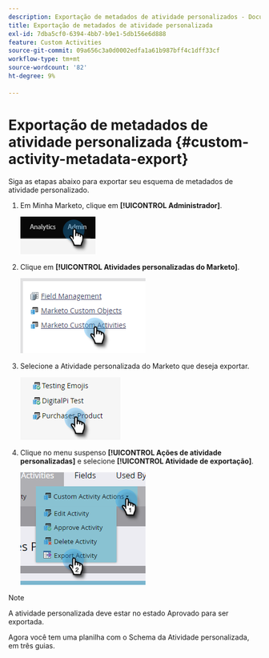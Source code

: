```yaml
---
description: Exportação de metadados de atividade personalizados - Documentação do Marketo - Documentação do produto
title: Exportação de metadados de atividade personalizada
exl-id: 7dba5cf0-6394-4bb7-b9e1-5db156e6d888
feature: Custom Activities
source-git-commit: 09a656c3a0d0002edfa1a61b987bff4c1dff33cf
workflow-type: tm+mt
source-wordcount: '82'
ht-degree: 9%

---
```


# Exportação de metadados de atividade personalizada {#custom-activity-metadata-export}

Siga as etapas abaixo para exportar seu esquema de metadados de atividade personalizado.

1. Em Minha Marketo, clique em **[!UICONTROL Administrador]**.

   ![](assets/custom-activity-metadata-export-1.png)

1. Clique em **[!UICONTROL Atividades personalizadas do Marketo]**.

   ![](assets/custom-activity-metadata-export-2.png)

1. Selecione a Atividade personalizada do Marketo que deseja exportar.

   ![](assets/custom-activity-metadata-export-3.png)

1. Clique no menu suspenso **[!UICONTROL Ações de atividade personalizadas]** e selecione **[!UICONTROL Atividade de exportação]**.

   ![](assets/custom-activity-metadata-export-4.png)

>[!NOTE]
>
>A atividade personalizada deve estar no estado Aprovado para ser exportada.

Agora você tem uma planilha com o Schema da Atividade personalizada, em três guias.
